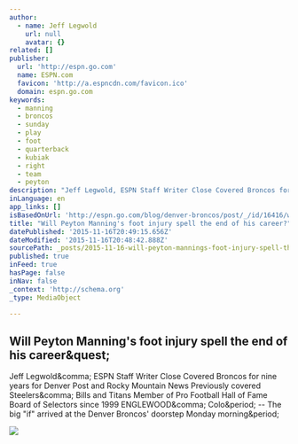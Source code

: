 ```yaml
---
author:
  - name: Jeff Legwold
    url: null
    avatar: {}
related: []
publisher:
  url: 'http://espn.go.com'
  name: ESPN.com
  favicon: 'http://a.espncdn.com/favicon.ico'
  domain: espn.go.com
keywords:
  - manning
  - broncos
  - sunday
  - play
  - foot
  - quarterback
  - kubiak
  - right
  - team
  - peyton
description: "Jeff Legwold, ESPN Staff Writer Close Covered Broncos for nine years for Denver Post and Rocky Mountain News Previously covered Steelers, Bills and Titans Member of Pro Football Hall of Fame Board of Selectors since 1999 ENGLEWOOD, Colo. -- The big \"if\" arrived at the Denver Broncos' doorstep Monday morning."
inLanguage: en
app_links: []
isBasedOnUrl: 'http://espn.go.com/blog/denver-broncos/post/_/id/16416/will-peyton-mannings-foot-injury-spell-the-end-of-his-career'
title: "Will Peyton Manning's foot injury spell the end of his career?"
datePublished: '2015-11-16T20:49:15.656Z'
dateModified: '2015-11-16T20:48:42.888Z'
sourcePath: _posts/2015-11-16-will-peyton-mannings-foot-injury-spell-the-end-of-his-caree.md
published: true
inFeed: true
hasPage: false
inNav: false
_context: 'http://schema.org'
_type: MediaObject

---
```

<article style=""><h1>Will Peyton Manning's foot injury spell the end of his career&amp;quest;</h1><p>Jeff Legwold&amp;comma; ESPN Staff Writer Close Covered Broncos for nine years for Denver Post and Rocky Mountain News Previously covered Steelers&amp;comma; Bills and Titans Member of Pro Football Hall of Fame Board of Selectors since 1999 ENGLEWOOD&amp;comma; Colo&amp;period; -- The big "if" arrived at the Denver Broncos' doorstep Monday morning&amp;period;</p><img src="http://a3.espncdn.com/combiner/i?img=%2Fphoto%2F2015%2F1116%2Fr26284_1296x729_16%2D9.jpg" /></article>